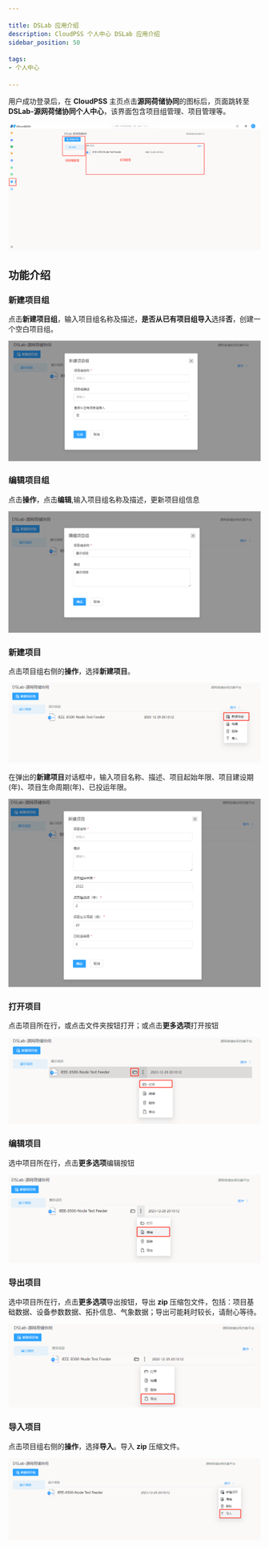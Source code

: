```yaml
---

title: DSLab 应用介绍
description: CloudPSS 个人中心 DSLab 应用介绍
sidebar_position: 50

tags: 
- 个人中心

---
```


用户成功登录后，在 **CloudPSS** 主页点击**源网荷储协同**的图标后，页面跳转至 **DSLab-源网荷储协同个人中心**，该界面包含项目组管理、项目管理等。

![个人中心](./个人中心.png "个人中心")

## 功能介绍

### 新建项目组

点击**新建项目组**，输入项目组名称及描述，**是否从已有项目组导入**选择**否**，创建一个空白项目组。

![新建项目组](./新建项目组.png "新建项目组")

### 编辑项目组

点击**操作**，点击**编辑**,输入项目组名称及描述，更新项目组信息

![编辑项目组](./编辑项目组.png "编辑项目组")

### 新建项目

点击项目组右侧的**操作**，选择**新建项目**。

![新建项目](./新建项目.png "新建项目")

在弹出的**新建项目**对话框中，输入项目名称、描述、项目起始年限、项目建设期(年)、项目生命周期(年)、已投运年限。

![新建项目内容](./新建项目内容.png "新建项目内容")

### 打开项目

点击项目所在行，或点击文件夹按钮打开；或点击**更多选项**打开按钮

![打开项目](./打开项目.png "打开项目")

### 编辑项目
选中项目所在行，点击**更多选项**编辑按钮

![编辑项目](./编辑项目.png "编辑项目")

### 导出项目

选中项目所在行，点击**更多选项**导出按钮，导出 **zip** 压缩包文件，包括：项目基础数据、设备参数数据、拓扑信息、气象数据；导出可能耗时较长，请耐心等待。

![导出项目](./导出项目.png "导出项目")

### 导入项目

点击项目组右侧的**操作**，选择**导入**。导入 **zip** 压缩文件。

![导入项目](./导入项目.png "导入项目")

